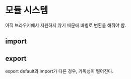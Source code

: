 # 모듈 시스템

아직 브라우저에서 지원하지 않기 때문에 바벨로 변환을 해줘야 함.



## import



## export



export default와 import가 다른 경우, 가독성이 떨어진다. 